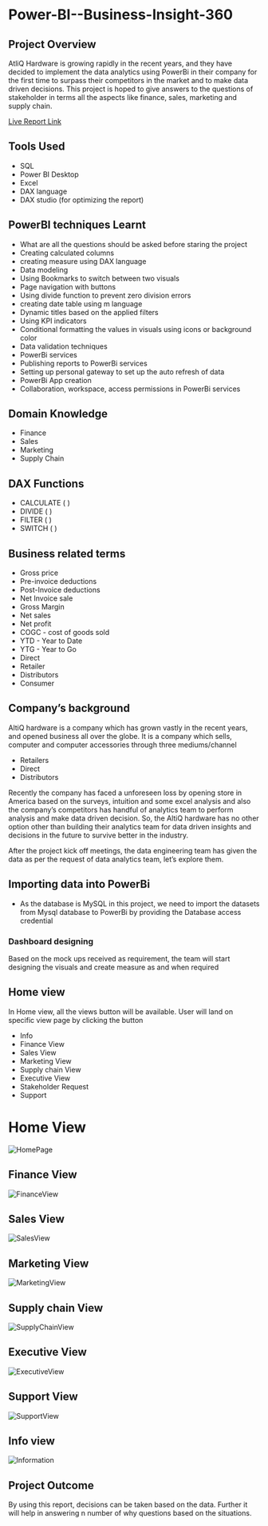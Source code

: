 # Power-BI--Business-Insight-360

## Project Overview

AtliQ Hardware is growing rapidly in the recent years, and they have decided to implement the data analytics using PowerBi in their company for the first time to surpass their competitors in the market and to make data driven decisions. This project is hoped to give answers to the questions of stakeholder in terms all the aspects like finance, sales, marketing and supply chain.

[Live Report Link](https://app.powerbi.com/view?r=eyJrIjoiNDYwM2RjY2ItZWY4YS00OTY4LWE4YTctYTM5NTQzNzJmOGE4IiwidCI6ImM2ZTU0OWIzLTVmNDUtNDAzMi1hYWU5LWQ0MjQ0ZGM1YjJjNCJ9)

## Tools Used

- SQL
- Power BI Desktop
- Excel
- DAX language
- DAX studio (for optimizing the report)

## PowerBI techniques Learnt

- What are all the questions should be asked before staring the project
- Creating calculated columns
- creating measure using DAX language
- Data modeling
- Using Bookmarks to switch between two visuals
- Page navigation with buttons
- Using divide function to prevent zero division errors
- creating date table using m language
- Dynamic titles based on the applied filters
- Using KPI indicators
- Conditional formatting the values in visuals using icons or background color
- Data validation techniques
- PowerBi services
- Publishing reports to PowerBi services
- Setting up personal gateway to set up the auto refresh of data
- PowerBi App creation
- Collaboration, workspace, access permissions in PowerBi services

## Domain Knowledge

- Finance
- Sales
- Marketing
- Supply Chain 

## DAX Functions

- CALCULATE ( )
- DIVIDE ( )
- FILTER ( )
- SWITCH ( )


## Business related terms

- Gross price
- Pre-invoice deductions
- Post-Invoice deductions
- Net Invoice sale
- Gross Margin
- Net sales
- Net profit
- COGC - cost of goods sold
- YTD - Year to Date
- YTG - Year to Go
- Direct
- Retailer
- Distributors
- Consumer

## Company’s background

AltiQ hardware is a company which has grown vastly in the recent years, and opened business all over the globe. It is a company which sells, computer and computer accessories through three mediums/channel

- Retailers
- Direct
- Distributors

Recently the company has faced a unforeseen loss by opening store in America based on the surveys, intuition and some excel analysis and also the company’s competitors has handful of analytics team to perform analysis and make data driven decision. So, the AltiQ hardware has no other option other than building their analytics team for data driven insights and decisions in the future to survive better in the industry. 


After the project kick off meetings, the data engineering team has given the data as per the request of data analytics team, let’s explore them.

## Importing data into PowerBi

- As the database is MySQL in this project, we need to import the datasets from Mysql database to PowerBi by providing the Database access credential



### Dashboard designing

Based on the mock ups received as requirement, the team will start designing the visuals and create measure as and when required

## Home view

In Home view, all the views button will be available. User will land on specific view page by clicking the button 

- Info
- Finance View
- Sales View
- Marketing View
- Supply chain View
- Executive View
- Stakeholder Request
- Support

# Home View

![HomePage](https://github.com/IamSumitKadam/Power-BI--Business-Insight-360/assets/158054043/acbe8830-2b54-4c45-b455-39feb35dc4e8)

## Finance View

![FinanceView](https://github.com/IamSumitKadam/Power-BI--Business-Insight-360/assets/158054043/eab4c6ff-9be3-4515-b131-7177ef56010c)

## Sales View

![SalesView](https://github.com/IamSumitKadam/Power-BI--Business-Insight-360/assets/158054043/6eee3bb8-712e-4502-bf62-e298ea20ced2)

## Marketing View

![MarketingView](https://github.com/IamSumitKadam/Power-BI--Business-Insight-360/assets/158054043/3b1f5d23-d3a8-47ee-8a03-f8b979ac0200)

## Supply chain View

![SupplyChainView](https://github.com/IamSumitKadam/Power-BI--Business-Insight-360/assets/158054043/c6adba92-4e6c-4f87-b2d4-4d3b8c2573dd)

## Executive View

![ExecutiveView](https://github.com/IamSumitKadam/Power-BI--Business-Insight-360/assets/158054043/15a3a588-010a-4c16-8bed-fd6bdb15c477)


## Support View

![SupportView](https://github.com/IamSumitKadam/Power-BI--Business-Insight-360/assets/158054043/6ab43081-6221-45a0-a002-0f39920c1bc4)


## Info view

![Information](https://github.com/IamSumitKadam/Power-BI--Business-Insight-360/assets/158054043/9e3de0a2-0ffd-4577-b4b4-84ba1614a888)


## Project Outcome

By using this report, decisions can be taken based on the data. Further it will help in answering n number of why questions based on the situations.

